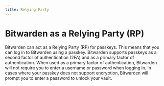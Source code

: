 ```yaml
---
title: Relying Party
---
```


# Bitwarden as a Relying Party (RP)

Bitwarden can act as a Relying Party (RP) for passkeys. This means that you can log in to Bitwarden
using a passkey. Bitwarden supports passkeys as a second factor of authentication (2FA) and as a
primary factor of authentication. When used as a primary factor of authentication, Bitwarden will
not require you to enter a username or password when logging in. In cases where your passkey does
not support encryption, Bitwarden will prompt you to enter a password to unlock your vault.

